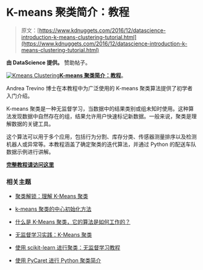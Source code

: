 # K-means 聚类简介：教程

> 原文：[https://www.kdnuggets.com/2016/12/datascience-introduction-k-means-clustering-tutorial.html](https://www.kdnuggets.com/2016/12/datascience-introduction-k-means-clustering-tutorial.html)

**由 DataScience 提供。** 赞助帖子。

[![Kmeans Clustering](../Images/dcfae6b175469597996ed7b0fa3b6505.png)**K-means 聚类简介：教程**](https://www.datascience.com/blog/introduction-to-k-means-clustering-algorithm-learn-data-science-tutorials)。

Andrea Trevino 博士在本教程中为广泛使用的 K-means 聚类算法提供了初学者入门介绍。

K-means 聚类是一种无监督学习，当数据中的结果类别或组未知时使用。这种算法发现数据中自然存在的组，结果允许用户快速标记新数据。一般来说，聚类是理解数据的关键工具。

这个算法可以用于多个应用，包括行为分割、库存分类、传感器测量排序以及检测机器人或异常等。本教程涵盖了确定聚类的迭代算法，并通过 Python 的配送车队数据示例进行讲解。

[**完整教程请访问这里**](https://www.datascience.com/blog/introduction-to-k-means-clustering-algorithm-learn-data-science-tutorials)

### 相关主题

+   [聚类解锁：理解 K-Means 聚类](https://www.kdnuggets.com/2023/07/clustering-unleashed-understanding-kmeans-clustering.html)

+   [k-means 聚类的中心初始化方法](https://www.kdnuggets.com/2020/06/centroid-initialization-k-means-clustering.html)

+   [什么是 K-Means 聚类，它的算法是如何工作的？](https://www.kdnuggets.com/2023/05/kmeans-clustering-algorithm-work.html)

+   [无监督学习实践：K-Means 聚类](https://www.kdnuggets.com/handson-with-unsupervised-learning-kmeans-clustering)

+   [使用 scikit-learn 进行聚类：无监督学习教程](https://www.kdnuggets.com/2023/05/clustering-scikitlearn-tutorial-unsupervised-learning.html)

+   [使用 PyCaret 进行 Python 聚类简介](https://www.kdnuggets.com/2021/12/introduction-clustering-python-pycaret.html)
